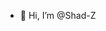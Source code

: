 - 👋 Hi, I’m @Shad-Z

<!---
Shad-Z/Shad-Z is a ✨ special ✨ repository because its `README.md` (this file) appears on your GitHub profile.
You can click the Preview link to take a look at your changes.
--->
